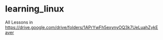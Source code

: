 # learning_linux

All Lessons in https://drive.google.com/drive/folders/1APrYwFh5exynyOQ3k7UeLuahZykEaver